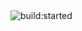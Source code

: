 <img src="https://travis-ci.org/JOhlendorff/test-CI.svg?branch=master&amp;status=started" alt="build:started">
